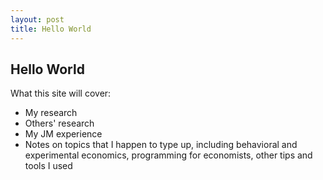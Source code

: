 ```yaml
---
layout: post
title: Hello World
---
```


## Hello World

What this site will cover:

- My research
- Others' research
- My JM experience
- Notes on topics that I happen to type up, including behavioral and experimental economics, programming for economists, other tips and tools I used
